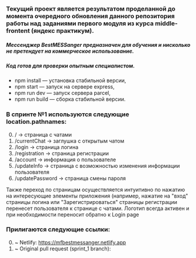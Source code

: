 
### Текущий проект является результатом проделанной до момента очередного обновления данного репозитория работы над заданиями первого модуля из курса middle-frontent (яндекс практикум). 

 ##### Мессенджер BestMESSanger предназначен для обучения и нисколько не претендует на коммерческое использование.
 ##### Код готов для проверки опытным специалистом.

 * npm install — установка стабильной версии,
 * npm start — запуск на сервере express,
 * npm run dev — запуск сервера parcel,
 * npm run build — сборка стабильной версии.

### В спринте №1 используются следующие location.pathnames: 
0. / -> страница с чатами
1. /currentChat -> заглушка с открытым чатом
2. /login -> страница логина
3. /registration -> страница регистрации
4. /account -> информация о пользователе
5. /updateInfo -> страница с возможностью изменения информации пользователя
6. /updatePassword -> страница смены пароля

Также переход по страницам осуществляется интуитивно по нажатию на интересующие элементы приложения (например, нажатие на "вход" страницы логина или "Зарегистрироваться" страницы регистрации перенесет пользователя к странице с чатами.
Логотип всегда активен и при необходимости переносит обратно к Login page


### Прилигаются следующие ссылки:
0. ~ Netlify: https://mfbestmessanger.netlify.app
1. ~ Original pull request (sprint_1 branch): 
